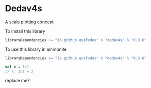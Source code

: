 # Dedav4s
A scala plotting concept
<head>
        <meta charset="utf-8" />
        <!-- Import Vega & Vega-Lite -->
        <script src="https://cdn.jsdelivr.net/npm/vega@5"></script>
        <script src="https://cdn.jsdelivr.net/npm/vega-lite@5"></script>
        <!-- Import vega-embed -->
        <script src="https://cdn.jsdelivr.net/npm/vega-embed@5"></script>
        <style>
            div#vis {
                width: 95vmin;
                height:95vmin;
            style="position: fixed; left: 0; right: 0; top: 0; bottom: 0"
        }
    </style>
</head>

To install this library
```scala
libraryDependencies += "io.github.quafadas" % "dedav4s" % "0.0.6"
```
To use this library in ammonite
```scala
libraryDependencies += "io.github.quafadas" % "dedav4s" % "0.0.6"
```
```scala
val x = 1+1
// x: Int = 2
```
<div id="viz">
    replace me?
</div>

<script>
document.getElementById("viz").innerHTML = "Text added by JavaScript code";
</script>
